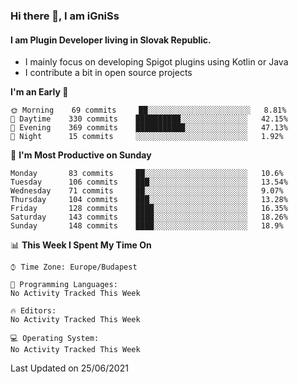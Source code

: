 ### Hi there 👋, I am iGniSs

#### I am Plugin Developer living in Slovak Republic.
- I mainly focus on developing Spigot plugins using Kotlin or Java
- I contribute a bit in open source projects

<!--START_SECTION:waka-->
**I'm an Early 🐤** 

```text
🌞 Morning    69 commits     ██░░░░░░░░░░░░░░░░░░░░░░░   8.81% 
🌆 Daytime    330 commits    ██████████░░░░░░░░░░░░░░░   42.15% 
🌃 Evening    369 commits    ███████████░░░░░░░░░░░░░░   47.13% 
🌙 Night      15 commits     ░░░░░░░░░░░░░░░░░░░░░░░░░   1.92%

```
📅 **I'm Most Productive on Sunday** 

```text
Monday       83 commits     ██░░░░░░░░░░░░░░░░░░░░░░░   10.6% 
Tuesday      106 commits    ███░░░░░░░░░░░░░░░░░░░░░░   13.54% 
Wednesday    71 commits     ██░░░░░░░░░░░░░░░░░░░░░░░   9.07% 
Thursday     104 commits    ███░░░░░░░░░░░░░░░░░░░░░░   13.28% 
Friday       128 commits    ████░░░░░░░░░░░░░░░░░░░░░   16.35% 
Saturday     143 commits    ████░░░░░░░░░░░░░░░░░░░░░   18.26% 
Sunday       148 commits    ████░░░░░░░░░░░░░░░░░░░░░   18.9%

```


📊 **This Week I Spent My Time On** 

```text
⌚︎ Time Zone: Europe/Budapest

💬 Programming Languages: 
No Activity Tracked This Week

🔥 Editors: 
No Activity Tracked This Week

💻 Operating System: 
No Activity Tracked This Week

```


 Last Updated on 25/06/2021
<!--END_SECTION:waka-->